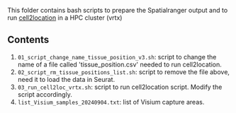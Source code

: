 This folder contains bash scripts to prepare the Spatialranger output and to run [cell2location](https://colab.research.google.com/github/BayraktarLab/cell2location/blob/master/docs/notebooks/cell2location_tutorial.ipynb) in a HPC cluster (vrtx)

## Contents

1) `01_script_change_name_tissue_position_v3.sh`: script to change the name of a file called 'tissue_position.csv' needed to run cell2location.
2) `02_script_rm_tissue_positions_list.sh`: script to remove the file above, need it to load the data in Seurat.
3) `03_run_cell2loc_vrtx.sh`: script to run cell2location script. Modify the script accordingly. 
4) `list_Visium_samples_20240904.txt`: list of Visium capture areas. 

